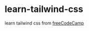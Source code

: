 # learn-tailwind-css
learn tailwind css from [freeCodeCamp](https://www.youtube.com/watch?v=ft30zcMlFao)
